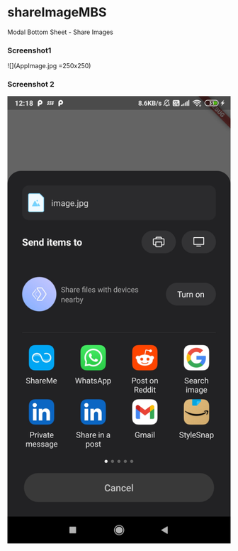 # shareImageMBS
Modal Bottom Sheet - Share Images

### Screenshot1
![](AppImage.jpg =250x250)

### Screenshot 2
![](MobileSharingModalBottomSheet.jpg)
